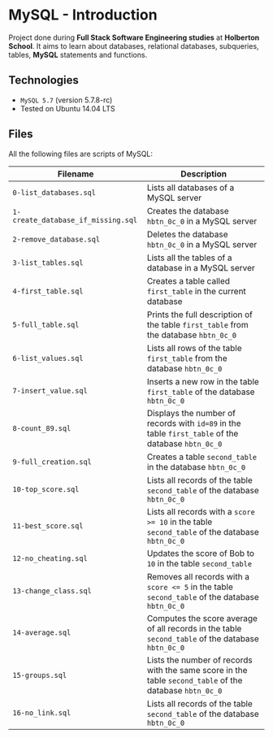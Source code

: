 # MySQL - Introduction
Project done during **Full Stack Software Engineering studies** at **Holberton School**. It aims to learn about databases, relational databases, subqueries, tables, **MySQL** statements and functions.

## Technologies
* `MySQL 5.7` (version 5.7.8-rc)
* Tested on Ubuntu 14.04 LTS

## Files

All the following files are scripts of MySQL:

| Filename | Description |
| -------- | ----------- |
| `0-list_databases.sql` | Lists all databases of a MySQL server |
| `1-create_database_if_missing.sql` | Creates the database `hbtn_0c_0` in a MySQL server |
| `2-remove_database.sql` | Deletes the database `hbtn_0c_0` in a MySQL server |
| `3-list_tables.sql` | Lists all the tables of a database in a MySQL server |
| `4-first_table.sql` | Creates a table called `first_table` in the current database |
| `5-full_table.sql` | Prints the full description of the table `first_table` from the database `hbtn_0c_0`  |
| `6-list_values.sql` | Lists all rows of the table `first_table` from the database `hbtn_0c_0` |
| `7-insert_value.sql` | Inserts a new row in the table `first_table` of the database `hbtn_0c_0` |
| `8-count_89.sql` | Displays the number of records with `id=89` in the table `first_table` of the database `hbtn_0c_0` |
| `9-full_creation.sql` | Creates a table `second_table` in the database `hbtn_0c_0` |
| `10-top_score.sql` | Lists all records of the table `second_table` of the database `hbtn_0c_0` |
| `11-best_score.sql` | Lists all records with a `score >= 10` in the table `second_table` of the database `hbtn_0c_0` |
| `12-no_cheating.sql` | Updates the score of Bob to `10` in the table `second_table` |
| `13-change_class.sql` | Removes all records with a `score <= 5` in the table `second_table` of the database `hbtn_0c_0` |
| `14-average.sql` | Computes the score average of all records in the table `second_table` of the database `hbtn_0c_0` |
| `15-groups.sql` | Lists the number of records with the same score in the table `second_table` of the database `hbtn_0c_0` |
| `16-no_link.sql` | Lists all records of the table `second_table` of the database `hbtn_0c_0` |

